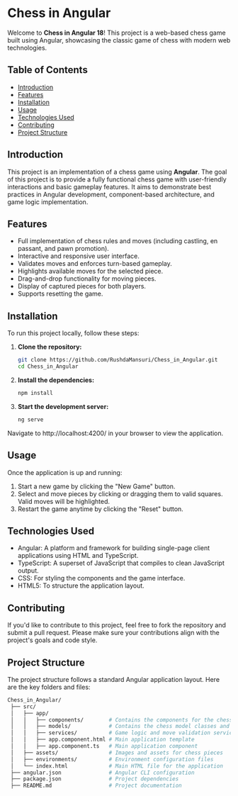 # Chess in Angular

Welcome to **Chess in Angular 18**! This project is a web-based chess game built using Angular, showcasing the classic game of chess with modern web technologies.

## Table of Contents

- [Introduction](#introduction)
- [Features](#features)
- [Installation](#installation)
- [Usage](#usage)
- [Technologies Used](#technologies-used)
- [Contributing](#contributing)
- [Project Structure](#project-structure)

## Introduction

This project is an implementation of a chess game using **Angular**. The goal of this project is to provide a fully functional chess game with user-friendly interactions and basic gameplay features. It aims to demonstrate best practices in Angular development, component-based architecture, and game logic implementation.

## Features

- Full implementation of chess rules and moves (including castling, en passant, and pawn promotion).
- Interactive and responsive user interface.
- Validates moves and enforces turn-based gameplay.
- Highlights available moves for the selected piece.
- Drag-and-drop functionality for moving pieces.
- Display of captured pieces for both players.
- Supports resetting the game.

## Installation

To run this project locally, follow these steps:

1. **Clone the repository:**
   ```bash
   git clone https://github.com/RushdaMansuri/Chess_in_Angular.git
   cd Chess_in_Angular
   ```
2. **Install the dependencies:**
   ```bash
   npm install
   ```
3. **Start the development server:**
   ```bash
   ng serve
   ```

Navigate to http://localhost:4200/ in your browser to view the application.

## Usage

Once the application is up and running:

1. Start a new game by clicking the "New Game" button.
2. Select and move pieces by clicking or dragging them to valid squares. Valid moves will be highlighted.
3. Restart the game anytime by clicking the "Reset" button.

## Technologies Used

- Angular: A platform and framework for building single-page client applications using HTML and TypeScript.
- TypeScript: A superset of JavaScript that compiles to clean JavaScript output.
- CSS: For styling the components and the game interface.
- HTML5: To structure the application layout.

## Contributing

If you'd like to contribute to this project, feel free to fork the repository and submit a pull request. Please make sure your contributions align with the project's goals and code style.

## Project Structure

The project structure follows a standard Angular application layout. Here are the key folders and files:

```bash
Chess_in_Angular/
 ├── src/
 │   ├── app/
 │   │   ├── components/        # Contains the components for the chessboard and pieces
 │   │   ├── models/            # Contains the chess model classes and interfaces
 │   │   ├── services/          # Game logic and move validation services
 │   │   ├── app.component.html # Main application template
 │   │   ├── app.component.ts   # Main application component
 │   ├── assets/                # Images and assets for chess pieces
 │   ├── environments/          # Environment configuration files
 │   └── index.html             # Main HTML file for the application
 ├── angular.json               # Angular CLI configuration
 ├── package.json               # Project dependencies
 ├── README.md                  # Project documentation
```
